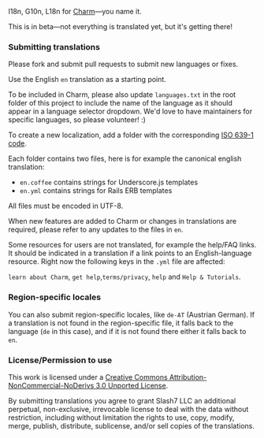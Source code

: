 I18n, G10n, L18n for [Charm](http://charmhq.com/)—you name it.

This is in beta—not everything is translated yet, but it's getting there!



### Submitting translations

Please fork and submit pull requests to submit new languages or fixes.

Use the English `en` translation as a starting point.

To be included in Charm, please also update `languages.txt` in the root folder of
this project to include the name of the language as it should appear in a language
selector dropdown. We'd love to have maintainers for specific languages, so please
volunteer! :)

To create a new localization, add a folder with the corresponding 
[ISO 639-1 code](http://en.wikipedia.org/wiki/List_of_ISO_639-1_codes).

Each folder contains two files, here is for example the canonical english translation:

* `en.coffee` contains strings for Underscore.js templates
* `en.yml` contains strings for Rails ERB templates

All files must be encoded in UTF-8.

When new features are added to Charm or changes in translations are required,
please refer to any updates to the files in `en`.

Some resources for users are not translated, for example the help/FAQ links.
It should be indicated in a translation if a link points to an English-language
resource. Right now the following keys in the `.yml` file are affected:

`learn about Charm`, `get help`,`terms/privacy`, `help` and `Help & Tutorials`.

### Region-specific locales

You can also submit region-specific locales, like `de-AT` (Austrian German). 
If a translation is not found in the region-specific file, it falls back to the
language (`de` in this case), and if it is not found there either it falls back
to `en`.



### License/Permission to use

This work is licensed under a
[Creative Commons Attribution-NonCommercial-NoDerivs 3.0 Unported License](http://creativecommons.org/licenses/by-nc-nd/3.0/).

By submitting translations you agree to grant Slash7 LLC an additional perpetual, non-exclusive,
irrevocable license to deal with the data without restriction, including without limitation 
the rights to use, copy, modify, merge, publish, distribute, sublicense, and/or sell copies
of the translations.